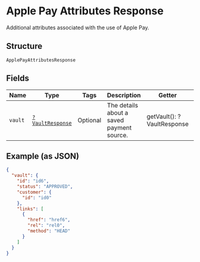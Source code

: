 
# Apple Pay Attributes Response

Additional attributes associated with the use of Apple Pay.

## Structure

`ApplePayAttributesResponse`

## Fields

| Name | Type | Tags | Description | Getter | Setter |
|  --- | --- | --- | --- | --- | --- |
| `vault` | [`?VaultResponse`](../../doc/models/vault-response.md) | Optional | The details about a saved payment source. | getVault(): ?VaultResponse | setVault(?VaultResponse vault): void |

## Example (as JSON)

```json
{
  "vault": {
    "id": "id6",
    "status": "APPROVED",
    "customer": {
      "id": "id0"
    },
    "links": [
      {
        "href": "href6",
        "rel": "rel0",
        "method": "HEAD"
      }
    ]
  }
}
```

